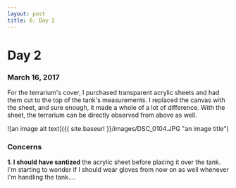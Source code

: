 ```yaml
---
layout: post
title: 6: Day 2
---
```


# Day 2

### March 16, 2017

For the terrarium's cover, I purchased transparent acrylic sheets and had them cut to the top of the tank's measurements. I replaced the canvas with the sheet, and sure enough, it made a whole of a lot of difference. With the sheet, the terrarium can be directly observed from above as well.

![an image alt text]({{ site.baseurl }}/images/DSC_0104.JPG "an image title")

### Concerns

**1. I should have santized** the acrylic sheet before placing it over the tank. I'm starting to wonder if I should wear gloves from now on as well whenever I'm handling the tank....
